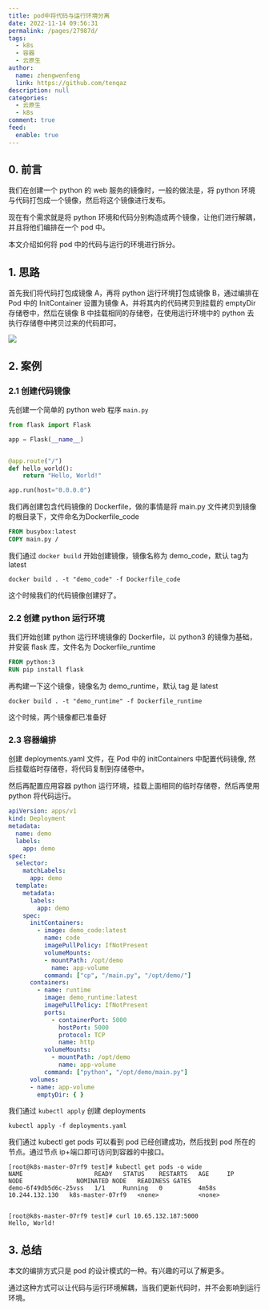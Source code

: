 ```yaml
---
title: pod中将代码与运行环境分离
date: 2022-11-14 09:56:31
permalink: /pages/27987d/
tags: 
  - k8s
  - 容器
  - 云原生
author: 
  name: zhengwenfeng
  link: https://github.com/tenqaz
description: null
categories: 
  - 云原生
  - k8s
comment: true
feed: 
  enable: true
---
```



## 0. 前言

我们在创建一个 python 的 web 服务的镜像时，一般的做法是，将 python 环境与代码打包成一个镜像，然后将这个镜像进行发布。

现在有个需求就是将 python 环境和代码分别构造成两个镜像，让他们进行解耦，并且将他们编排在一个 pod 中。

本文介绍如何将 pod 中的代码与运行的环境进行拆分。

## 1. 思路

首先我们将代码打包成镜像 A，再将 python 运行环境打包成镜像 B，通过编排在 Pod 中的 InitContainer 设置为镜像 A，并将其内的代码拷贝到挂载的 emptyDir 存储卷中，然后在镜像 B 中挂载相同的存储卷，在使用运行环境中的 python 去执行存储卷中拷贝过来的代码即可。

![](https://gcore.jsdelivr.net/gh/tenqaz/BLOG-CDN@main/20221114095752.png)


## 2. 案例

### 2.1 创建代码镜像

先创建一个简单的 python web 程序 `main.py`

```python
from flask import Flask

app = Flask(__name__)


@app.route("/")
def hello_world():
    return "Hello, World!"

app.run(host="0.0.0.0")
```

我们再创建包含代码镜像的 Dockerfile，做的事情是将 main.py 文件拷贝到镜像的根目录下，文件命名为Dockerfile_code
```dockerfile
FROM busybox:latest
COPY main.py /
```

我们通过 `docker build` 开始创建镜像，镜像名称为 demo_code，默认 tag为 latest
```shell
docker build . -t "demo_code" -f Dockerfile_code
```

这个时候我们的代码镜像创建好了。

### 2.2 创建 python 运行环境

我们开始创建 python 运行环境镜像的 Dockerfile，以 python3 的镜像为基础，并安装 flask 库，文件名为 Dockerfile_runtime
```dockerfile
FROM python:3
RUN pip install flask
```


再构建一下这个镜像，镜像名为 demo_runtime，默认 tag 是 latest
```shell
docker build . -t "demo_runtime" -f Dockerfile_runtime
```

这个时候，两个镜像都已准备好

### 2.3 容器编排

创建 deployments.yaml 文件，在 Pod 中的 initContainers 中配置代码镜像, 然后挂载临时存储卷，将代码复制到存储卷中。

然后再配置应用容器 python 运行环境，挂载上面相同的临时存储卷，然后再使用 python 将代码运行。

```yaml
apiVersion: apps/v1
kind: Deployment
metadata:
  name: demo
  labels:
    app: demo
spec:
  selector:
    matchLabels:
      app: demo
  template:
    metadata:
      labels:
        app: demo
    spec:
      initContainers:
        - image: demo_code:latest
          name: code
          imagePullPolicy: IfNotPresent
          volumeMounts:
          - mountPath: /opt/demo
            name: app-volume
          command: ["cp", "/main.py", "/opt/demo/"]
      containers:
        - name: runtime
          image: demo_runtime:latest
          imagePullPolicy: IfNotPresent
          ports:
            - containerPort: 5000
              hostPort: 5000
              protocol: TCP
              name: http
          volumeMounts:
            - mountPath: /opt/demo
              name: app-volume
          command: ["python", "/opt/demo/main.py"]
      volumes:
      - name: app-volume
        emptyDir: { }
```

我们通过 `kubectl apply` 创建 deployments
```shell
kubectl apply -f deployments.yaml
```

我们通过 kubectl get pods 可以看到 pod 已经创建成功，然后找到 pod 所在的节点。通过节点 ip+端口即可访问到容器的中接口。
```shell
[root@k8s-master-07rf9 test]# kubectl get pods -o wide
NAME                    READY   STATUS    RESTARTS   AGE     IP               NODE               NOMINATED NODE   READINESS GATES
demo-6f49db5d6c-25vss   1/1     Running   0          4m58s   10.244.132.130   k8s-master-07rf9   <none>           <none>


[root@k8s-master-07rf9 test]# curl 10.65.132.187:5000
Hello, World!
```



## 3. 总结

本文的编排方式只是 pod 的设计模式的一种。有兴趣的可以了解更多。

通过这种方式可以让代码与运行环境解耦，当我们更新代码时，并不会影响到运行环境。